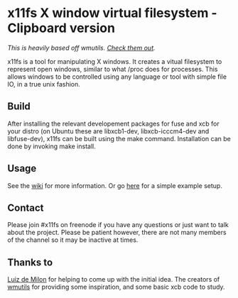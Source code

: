 x11fs X window virtual filesystem - Clipboard version
=================================

*This is heavily based off wmutils. [Check them out](http://wmutils.io).*

x11fs is a tool for manipulating X windows.
It creates a vitual filesystem to represent open windows, similar to what /proc does for processes.
This allows windows to be controlled using any language or tool with simple file IO, in a true unix fashion.


Build
-----

After installing the relevant developement packages for fuse and xcb for your distro (on Ubuntu these are libxcb1-dev, libxcb-icccm4-dev and libfuse-dev), x11fs can be built using the make command.
Installation can be done by invoking make install.


Usage
-----

See the [wiki](https://github.com/sdhand/x11fs/wiki) for more information.
Or go [here](https://github.com/sdhand/x11fs/wiki/Example-Setup) for a simple example setup.

Contact
-------

Please join #x11fs on freenode if you have any questions or just want to talk about the project. Please be patient however, there are not many members of the channel so it may be inactive at times.

Thanks to
---------

[Luiz de Milon](https://github.com/kori) for helping to come up with the initial idea.
The creators of [wmutils](https://wmutils.io) for providing some inspiration, and some basic xcb code to study.
